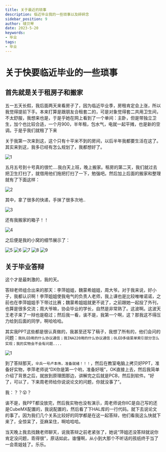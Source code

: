```yaml
---
title: 关于最近的琐事
description: 临近毕业我的一些琐事以及碎碎念
sidebar_position: 9
author: 啵贝琴
date: 2023-5-20
keywords:
- 毕业
tags: 
- 毕业
---
```


# 关于快要临近毕业的一些琐事

## 首先就是关于租房子和搬家

五一五天长假，我后面两天来看房子了，因为临近毕业季，房租肯定会上涨，所以我觉得提前下手。本来打算是跟朋友合租套二的，可是对象觉得套二共用卫生间，不太舒服，我想来也是，于是乎她在网上看到了一个单间：主卧，但是带独立卫生，加个也比较合适，一个月900，半年租，包水气，电就一起平摊，也是新的空调。于是乎我们就租了下来

关于我第一次来到这，这个只有十平米不到的房间，以后半年我都要生活在这了。其实来到这，我多已经有怎么规划了，我都想好了。

![1](../../static/life_Page/Games/最近琐事/搬家6.jpg)

五月五号到十号真的很忙....我白天上班，晚上搬家。租房的第二天，我们就过去把卫生打扫了，就借用他们拖把打扫了一下，勉强吧。然后加上后面的搬家和整理就有了下面这样：

![2](./../../static/life_Page/Games/最近琐事/搬家8.jpg)

其中，拿了很多的快递，手抹了很多次地..

![3](./../../static/life_Page/Games/最近琐事/搬家7.jpg)

还有我搬家的箱子！！

![4](./../../static/life_Page/Games/最近琐事/搬家5.jpg)

之后便是我的小窝的细节展示了：

![5](./../../static/life_Page/Games/最近琐事/搬家1.jpg)
![6](./../../static/life_Page/Games/最近琐事/搬家2.jpg)
![7](./../../static/life_Page/Games/最近琐事/搬家3.jpg)
![8](./../../static/life_Page/Games/最近琐事/搬家4.jpg)
![9](./../../static/life_Page/Games/最近琐事/搬家9.jpg)

## 关于毕业答辩

这个才是最刺激的，我的天。

答辩老师组合出来的那天：李萍姐姐，魏蒙希姐姐，周大爷。对于我来说，好小子，我都认识啊！李萍姐姐使我电气的负责人老师，我上课也是比较唯唯诺诺，之前也在李萍姐姐手下带过比赛；魏蒙希姐姐就更不说了，之前跟她一起投了外刊，也算是很多交流；周大爷嘛，协会毕业的学长，自然是非常熟了。这波啊。这波天王老子来了一辩也是稳过；然后我一看，诶不是，我第一个啊，这？那我这不得压力给到后面的同学，啊哈哈哈。

其实我PPT这些都是很认真做的，我甚至还写了稿子，我想了所有的，他们会问的问题：`我OLED用的什么协议通信；我INA220用的什么协议通信；OLED多级菜单索引部分怎么实现；我的实物会不会有问题....`

![1](../../static/life_Page/Games/最近琐事/毕设答辩.png)

到了答辩那天，`伞兵一号卢本伟，准备就绪！！！`，然后在教室电脑上拷贝好PPT，准备好实物，李萍老师说“DX你是第一个哟，准备好哦”，OK直接上去，然后我简单介绍了背景之后，就放到原理图那边，讲解完之后就是PCB，然后到软件。“好了，可以了，下来周老师给你说说论文的问题，你就没事了”。

我：？？😲？

诶不是，我PPT都没放完，然后我实物也没有演示，周老师说你IIC是自己写的还是CubeMX配置的，我说配置的，然后看了下HAL库的一行代码。就下去说论文的事了。因为我们几个关系比较好的同学都是在这一起答辩，他们看我这么快就下来了，全惊呆了，亚麻呆住，啊哈哈哈。

当天晚上我去找魏老师聊天，说我答辩之前老紧张了，她说“萍姐还没答辩就说你肯定没问题，乖得很”，原话如此，谁懂啊，从小到大那个不听话的孩纸终于当了一会乖娃娃了。乐乐。
